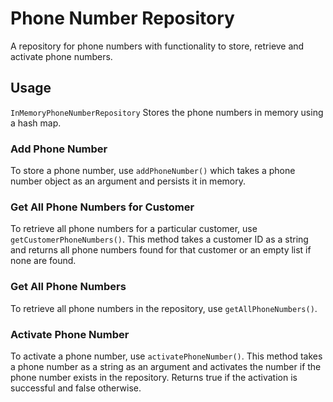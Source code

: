 # Phone Number Repository
A repository for phone numbers with functionality to store, retrieve and activate phone numbers.

## Usage
`InMemoryPhoneNumberRepository` Stores the phone numbers in memory using a hash map. 

### Add Phone Number
To store a phone number, use `addPhoneNumber()` which takes a phone number object as an argument and persists it in memory.

### Get All Phone Numbers for Customer
To retrieve all phone numbers for a particular customer, use `getCustomerPhoneNumbers()`. This method takes a customer ID as a string and returns all phone numbers found for that customer or an empty list if none are found.

### Get All Phone Numbers
To retrieve all phone numbers in the repository, use `getAllPhoneNumbers()`.

### Activate Phone Number
To activate a phone number, use `activatePhoneNumber()`. This method takes a phone number as a string as an argument and activates the number if the phone number exists in the repository. Returns true if the activation is successful and false otherwise.